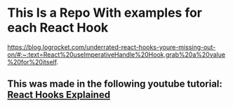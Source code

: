 # This Is a Repo With examples for each React Hook

https://blog.logrocket.com/underrated-react-hooks-youre-missing-out-on/#:~:text=React%20useImperativeHandle%20Hook,grab%20a%20value%20for%20itself.

## This was made in the following youtube tutorial: [React Hooks Explained](https://youtu.be/LlvBzyy-558)

